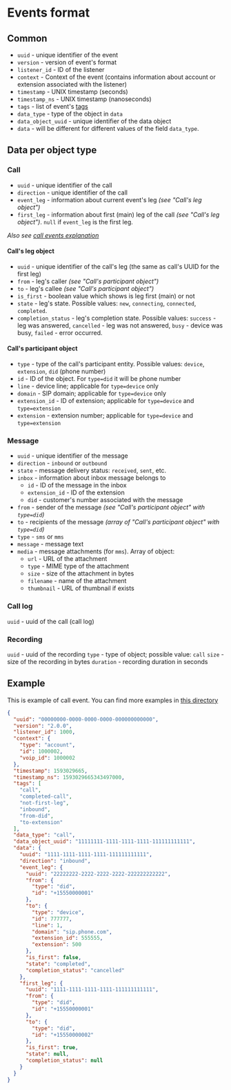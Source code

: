 # Events format

## Common

* `uuid` - unique identifier of the event
* `version` - version of event's format 
* `listener_id` - ID of the listener 
* `context` - Context of the event (contains information about account or extension associated with the listener)
* `timestamp` - UNIX timestamp (seconds)
* `timestamp_ns` - UNIX timestamp (nanoseconds)
* `tags` - list of event's [tags](./tags.md)
* `data_type` - type of the object in `data`
* `data_object_uuid` - unique identifier of the data object
* `data` - will be different for different values of the field `data_type`.

## Data per object type

### Call

* `uuid` - unique identifier of the call
* `direction` - unique identifier of the call
* `event_leg` - information about current event's leg _(see "Call's leg object")_
* `first_leg` - information about first (main) leg of the call _(see "Call's leg object")_. `null` if `event_leg` is the first leg.

_Also see [call events explanation](./call-events-explanation.md)_


#### Call's leg object

* `uuid` - unique identifier of the call's leg (the same as call's UUID for the first leg) 
* `from` - leg's caller _(see "Call's participant object")_
* `to` - leg's callee  _(see "Call's participant object")_
* `is_first` - boolean value which shows is leg first (main) or not
* `state` - leg's state. Possible values: `new`, `connecting`, `connected`, `completed`.
* `completion_status` - leg's completion state. Possible values: `success` - leg was answered, `cancelled` - leg was not answered, `busy` - device was busy, `failed` - error occurred.

#### Call's participant object

* `type` - type of the call's participant entity. Possible values: `device`, `extension`, `did` (phone number)
* `id` - ID of the object. For `type=did` it will be phone number
* `line` - device line; applicable for `type=device` only
* `domain` - SIP domain; applicable for `type=device` only
* `extension_id` - ID of extension; applicable for `type=device` and `type=extension`
* `extension` - extension number; applicable for `type=device` and `type=extension`

### Message

* `uuid` - unique identifier of the message
* `direction` - `inbound` or `outbound`
* `state` - message delivery status: `received`, `sent`, etc.
* `inbox` - information about inbox message belongs to
    * `id` - ID of the message in the inbox
    * `extension_id` - ID of the extension
    * `did` - customer's number associated with the message
* `from` - sender of the message _(see "Call's participant object" with `type=did`)_
* `to` - recipients of the message _(array of "Call's participant object" with `type=did`)_
* `type` - `sms` or `mms`
* `message` - message text
* `media` - message attachments (for `mms`). Array of object:
    * `url` - URL of the attachment
    * `type` - MIME type of the attachment
    * `size` - size of the attachment in bytes
    * `filename` - name of the attachment
    * `thumbnail` - URL of thumbnail if exists

### Call log

`uuid` - uuid of the call (call log)

### Recording

`uuid` - uuid of the recording
`type` - type of object; possible value: `call`
`size` - size of the recording in bytes
`duration` - recording duration in seconds

## Example

This is example of call event. You can find more examples in [this directory](./../events-examples)

```json
{
  "uuid": "00000000-0000-0000-0000-000000000000",
  "version": "2.0.0",
  "listener_id": 1000,
  "context": {
    "type": "account",
    "id": 1000002,
    "voip_id": 1000002
  },
  "timestamp": 1593029665,
  "timestamp_ns": 1593029665343497000,
  "tags": [
    "call",
    "completed-call",
    "not-first-leg",
    "inbound",
    "from-did",
    "to-extension"
  ],
  "data_type": "call",
  "data_object_uuid": "11111111-1111-1111-1111-111111111111",
  "data": {
    "uuid": "1111-1111-1111-1111-111111111111",
    "direction": "inbound",
    "event_leg": {
      "uuid": "22222222-2222-2222-2222-222222222222",
      "from": {
        "type": "did",
        "id": "+15550000001"
      },
      "to": {
        "type": "device",
        "id": 777777,
        "line": 1,
        "domain": "sip.phone.com",
        "extension_id": 555555,
        "extension": 500
      },
      "is_first": false,
      "state": "completed",
      "completion_status": "cancelled"
    },
    "first_leg": {
      "uuid": "1111-1111-1111-1111-111111111111",
      "from": {
        "type": "did",
        "id": "+15550000001"
      },
      "to": {
        "type": "did",
        "id": "+15550000002"
      },
      "is_first": true,
      "state": null,
      "completion_status": null
    }
  }
}
```